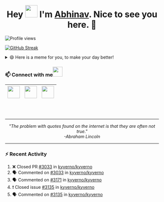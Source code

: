 <h1 align="center">Hey <img src="https://raw.githubusercontent.com/ShahriarShafin/ShahriarShafin/main/Assets/hi.gif" width="40px"/> I'm <a href="https://abhinavsinha.xyz/" target="_blank">Abhinav</a>. Nice to see you here. 🤗</h1>

 ![Profile views](https://gpvc.arturio.dev/zeborg?v=3)
 
 [![GitHub Streak](https://github-readme-streak-stats.herokuapp.com/?user=zeborg&theme=tokyonight_duo)](https://abhinavsinha.xyz/)
<!--  [![zeborg's GitHub Stats](https://github-readme-stats.vercel.app/api?username=zeborg&show_icons=true&theme=merko)](https://abhinavsinha.xyz/) -->
</p>

<!-- <details>
  <summary>🌟 GitHub Stats</summary>
  <img align="left" alt="zeborg's GitHub Stats" src="https://github-readme-stats.vercel.app/api?username=zeborg&show_icons=true&theme=merko" />
</details>

<details>
  <summary>📚 Most Used Languages</summary>
  <img align="left" alt="codeSTACKr's GitHub Stats" src="https://github-readme-stats.vercel.app/api/top-langs/?username=zeborg&layout=compact" />
</details>
 -->
<details>
  <summary>😄 Here is a meme for you, to make your day better!</summary>
   <a href="https://abhinavsinha.xyz/"><img src="https://i.imgur.com/VrdxCnS.jpg" title="Meme" alt="Please refresh the page if the meme doesn't show up." height="350"></a>
</details>

### 📫 Connect with me<img src="https://raw.githubusercontent.com/ShahriarShafin/ShahriarShafin/main/Assets/handshake.gif" height="32px">
 
|<center><a href="https://www.linkedin.com/in/abhinav-sinha-aa55ba1b2/"><img src="https://cdn2.iconfinder.com/data/icons/social-media-2285/512/1_Linkedin_unofficial_colored_svg-128.png" width="40"></a></center>|<a href="https://twitter.com/zebhinav"><img src="https://cdn2.iconfinder.com/data/icons/social-media-2285/512/1_Twitter3_colored_svg-128.png" width="40"></a>|<a href="mailto:work.abhinavsinha@gmail.com"><img src="https://upload.wikimedia.org/wikipedia/commons/thumb/7/7e/Gmail_icon_%282020%29.svg/512px-Gmail_icon_%282020%29.svg.png" width="40"></a>|
|--|--|--|
<br>
<br>

--- 

<p align="center">
   <i>
     "The problem with quotes found on the internet is that they are often not true." <br>
                                         -Abraham Lincoln
  </i>
</p>       

---

### :zap: Recent Activity
<!--START_SECTION:activity-->
1. ❌ Closed PR [#3033](https://github.com/kyverno/kyverno/pull/3033) in [kyverno/kyverno](https://github.com/kyverno/kyverno)
2. 🗣 Commented on [#3033](https://github.com/kyverno/kyverno/issues/3033) in [kyverno/kyverno](https://github.com/kyverno/kyverno)
3. 🗣 Commented on [#3171](https://github.com/kyverno/kyverno/issues/3171) in [kyverno/kyverno](https://github.com/kyverno/kyverno)
4. ❗️ Closed issue [#3135](https://github.com/kyverno/kyverno/issues/3135) in [kyverno/kyverno](https://github.com/kyverno/kyverno)
5. 🗣 Commented on [#3135](https://github.com/kyverno/kyverno/issues/3135) in [kyverno/kyverno](https://github.com/kyverno/kyverno)
<!--END_SECTION:activity-->
